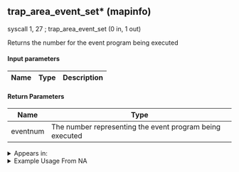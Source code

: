 ## trap_area_event_set* (mapinfo)

syscall 1, 27 ; trap_area_event_set (0 in, 1 out)

Returns the number for the event program being executed

#### Input parameters
| Name | Type | Description
|------|------|------------


#### Return Parameters
| Name | Type
|------|-----
| eventnum   | The number representing the event program being executed   


<details>
	<summary>Appears in:</summary>

</details>

<details>
	<summary>Example Usage From NA</summary>

</details>

